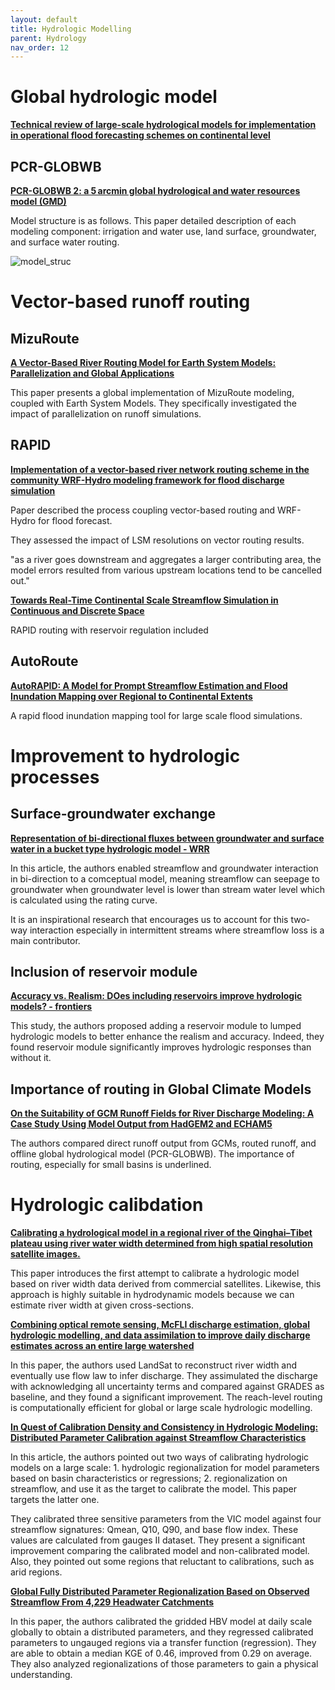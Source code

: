 ```yaml
---
layout: default
title: Hydrologic Modelling
parent: Hydrology
nav_order: 12
---
```


# Global hydrologic model

__[Technical review of large-scale hydrological models for implementation in operational flood forecasting schemes on continental level](https://www.sciencedirect.com/science/article/pii/S1364815215300529)__



## PCR-GLOBWB

__[PCR-GLOBWB 2: a 5 arcmin global hydrological and water resources model (GMD)](https://gmd.copernicus.org/articles/11/2429/2018/)__

Model structure is as follows. This paper detailed description of each modeling component: irrigation and water use, land surface, groundwater, and surface water routing.

![model_struc](https://gmd.copernicus.org/articles/11/2429/2018/gmd-11-2429-2018-f01-web.png)

# Vector-based runoff routing

## MizuRoute

__[A Vector-Based River Routing Model for Earth System Models: Parallelization and Global Applications](https://agupubs.onlinelibrary.wiley.com/doi/full/10.1029/2020MS002434)__

This paper presents a global implementation of MizuRoute modeling, coupled with Earth System Models. They specifically investigated the impact of parallelization on runoff simulations.

## RAPID

__[Implementation of a vector-based river network routing scheme in the community WRF-Hydro modeling framework for flood discharge simulation](https://www.sciencedirect.com/science/article/pii/S1364815217313531#bib12)__

Paper described the process coupling vector-based routing and WRF-Hydro for flood forecast.

They assessed the impact of LSM resolutions on vector routing results.

"as a river goes downstream and aggregates a larger contributing area, the model errors resulted from various upstream locations tend to be cancelled out."

__[Towards Real-Time Continental Scale Streamflow Simulation in Continuous and Discrete Space](https://onlinelibrary.wiley.com/doi/10.1111/1752-1688.12586)__

RAPID routing with reservoir regulation included

## AutoRoute

__[AutoRAPID: A Model for Prompt Streamflow Estimation and Flood Inundation Mapping over Regional to Continental Extents](https://onlinelibrary.wiley.com/doi/full/10.1111/1752-1688.12476)__

A rapid flood inundation mapping tool for large scale flood simulations.



# Improvement to hydrologic processes

## Surface-groundwater exchange

__[Representation of bi-directional fluxes between groundwater and surface water in a bucket type hydrologic model - WRR](https://agupubs.onlinelibrary.wiley.com/doi/pdf/10.1029/2020WR028835)__

In this article, the authors enabled streamflow and groundwater interaction in bi-direction to a comceptual model, meaning streamflow can seepage to groundwater when groundwater level is lower than stream water level which is calculated using the rating curve.

It is an inspirational research that encourages us to account for this two-way interaction especially in intermittent streams where streamflow loss is a main contributor.

## Inclusion of reservoir module

__[Accuracy vs. Realism: DOes including reservoirs improve hydrologic models? - frontiers](file:///Users/allen/Downloads/accuracy-vs-realism-does-including-reservoirs-improve-hydrological-models.pdf)__

This study, the authors proposed adding a reservoir module to lumped hydrologic models to better enhance the realism and accuracy. Indeed, they found reservoir module significantly improves hydrologic responses than without it.

## Importance of routing in Global Climate Models

__[On the Suitability of GCM Runoff Fields for River Discharge Modeling: A Case Study Using Model Output from HadGEM2 and ECHAM5](https://journals.ametsoc.org/view/journals/hydr/13/1/jhm-d-10-05011_1.xml)__

The authors compared direct runoff output from GCMs, routed runoff, and offline global hydrological model (PCR-GLOBWB). The importance of routing, especially for small basins is underlined.

# Hydrologic calibdation
__[Calibrating a hydrological model in a regional river of the Qinghai–Tibet plateau using river water width determined from high spatial resolution satellite images.](https://www.sciencedirect.com/science/article/pii/S0034425718302414?via%3Dihub)__

This paper introduces the first attempt to calibrate a hydrologic model based on river width data derived from commercial satellites. Likewise, this approach is highly suitable in hydrodynamic models because we can estimate river width at given cross-sections.

__[Combining optical remote sensing, McFLI discharge estimation, global hydrologic modelling, and data assimilation to improve daily discharge estimates across an entire large watershed ](https://agupubs.onlinelibrary.wiley.com/doi/pdf/10.1029/2020WR027794)__

In this paper, the authors used LandSat to reconstruct river width and eventually use flow law to infer discharge. They assimulated the discharge with acknowledging all uncertainty terms and compared against GRADES as baseline, and they found a significant improvement. The reach-level routing is computationally efficient for global or large scale hydrologic modelling.

__[In Quest of Calibration Density and Consistency in Hydrologic Modeling: Distributed Parameter Calibration against Streamflow Characteristics](https://agupubs.onlinelibrary.wiley.com/doi/full/10.1029/2018WR024178)__

In this article, the authors pointed out two ways of calibrating hydrologic models on a large scale: 1. hydrologic regionalization for model parameters based on basin characteristics or regressions; 2. regionalization on streamflow, and use it as the target to calibrate the model. This paper targets the latter one.

They calibrated three sensitive parameters from the VIC model against four streamflow signatures: Qmean, Q10, Q90, and base flow index. These values are calculated from gauges II dataset. They present a significant improvement comparing the calibrated model and non-calibrated model. Also, they pointed out some regions that reluctant to calibrations, such as arid regions.

__[Global Fully Distributed Parameter Regionalization Based on Observed Streamflow From 4,229 Headwater Catchments](https://agupubs.onlinelibrary.wiley.com/doi/full/10.1029/2019JD031485)__

In this paper, the authors calibrated the gridded HBV model at daily scale globally to obtain a distributed parameters, and they regressed calibrated parameters to ungauged regions via a transfer function (regression).
They are able to obtain a median KGE of 0.46, improved from 0.29 on average. They also analyzed regionalizations of those parameters to gain a physical understanding.
